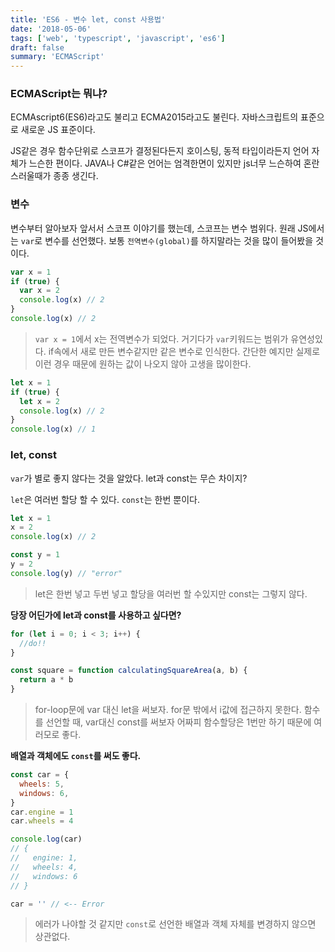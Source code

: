 ```yaml
---
title: 'ES6 - 변수 let, const 사용법'
date: '2018-05-06'
tags: ['web', 'typescript', 'javascript', 'es6']
draft: false
summary: 'ECMAScript'
---
```


### ECMAScript는 뭐냐?

ECMAscript6(ES6)라고도 불리고 ECMA2015라고도 불린다. 자바스크립트의 표준으로 새로운 JS 표준이다.

JS같은 경우 함수단위로 스코프가 결정된다든지 호이스팅, 동적 타입이라든지 언어 자체가 느슨한 편이다. JAVA나 C#같은 언어는 엄격한면이 있지만 js너무 느슨하여 혼란스러울때가 종종 생긴다.

### 변수

변수부터 알아보자 앞서서 스코프 이야기를 했는데, 스코프는 변수 범위다. 원래 JS에서는 `var`로 변수를 선언했다. 보통 `전역변수(global)`를 하지말라는 것을 많이 들어봤을 것이다.

```javascript
var x = 1
if (true) {
  var x = 2
  console.log(x) // 2
}
console.log(x) // 2
```

> `var x = 1`에서 x는 전역변수가 되었다. 거기다가 `var`키워드는 범위가 유연성있다. if속에서 새로 만든 변수같지만 같은 변수로 인식한다.
> 간단한 예지만 실제로 이런 경우 때문에 원하는 값이 나오지 않아 고생을 많이한다.

```javascript
let x = 1
if (true) {
  let x = 2
  console.log(x) // 2
}
console.log(x) // 1
```

### let, const

`var`가 별로 좋지 않다는 것을 알았다. let과 const는 무슨 차이지?

`let`은 여러번 할당 할 수 있다. `const`는 한번 뿐이다.

```javascript
let x = 1
x = 2
console.log(x) // 2

const y = 1
y = 2
console.log(y) // "error"
```

> let은 한번 넣고 두번 넣고 할당을 여러번 할 수있지만 const는 그렇지 않다.

**당장 어딘가에 let과 const를 사용하고 싶다면?**

```javascript
for (let i = 0; i < 3; i++) {
  //do!!
}

const square = function calculatingSquareArea(a, b) {
  return a * b
}
```

> for-loop문에 var 대신 let을 써보자. for문 밖에서 i값에 접근하지 못한다.
> 함수를 선언할 때, var대신 const를 써보자 어짜피 함수할당은 1번만 하기 때문에 여러모로 좋다.

**배열과 객체에도 `const`를 써도 좋다.**

```javascript
const car = {
  wheels: 5,
  windows: 6,
}
car.engine = 1
car.wheels = 4

console.log(car)
// {
//   engine: 1,
//   wheels: 4,
//   windows: 6
// }

car = '' // <-- Error
```

> 에러가 나야할 것 같지만 `const`로 선언한 배열과 객체 자체를 변경하지 않으면 상관없다.
